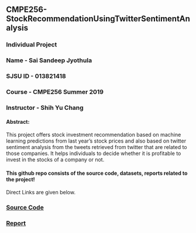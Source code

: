 ## CMPE256-StockRecommendationUsingTwitterSentimentAnalysis
### Individual Project <br>
### Name - Sai Sandeep Jyothula <br>
### SJSU ID - 013821418 <br>
### Course - CMPE256 Summer 2019<br>
### Instructor - Shih Yu Chang <br>

#### Abstract:
This project offers stock investment recommendation based on machine learning predictions from last year’s stock prices and also based on twitter sentiment analysis from the tweets retrieved from twitter that are related to those companies. It helps individuals to decide whether it is profitable to invest in the stocks of a company or not.

#### This github repo consists of the source code, datasets, reports related to the project!
Direct Links are given below. <br>


### [Source Code](https://github.com/SandeepJ97/CMPE256-StockRecommendationUsingTwitterSentimentAnalysis/blob/master/StockRecommendationUsingTwiiterSenstimentAnalysis_SAISANDEEP_JYOTHULA.ipynb)
### [Report](https://github.com/SandeepJ97/CMPE256-StockRecommendationUsingTwitterSentimentAnalysis/blob/master/StockRecommendationUsingTwitterSentimentAnalysis_SAISANDEEP_JYOTHULA.pdf)
